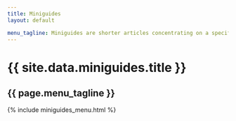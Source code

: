 ```yaml
---
title: Miniguides
layout: default

menu_tagline: Miniguides are shorter articles concentrating on a specific theme or technology.
---
```


<div class="row">
	<div class="two-thirds">
		<h1>{{ site.data.miniguides.title }}</h1>
		<h2 class="descriptive">{{ page.menu_tagline }}</h2>
	</div>
</div>
<div class="row">
	<div class="three-thirds columnise-lists">
		{% include miniguides_menu.html %}
	</div>
</div>